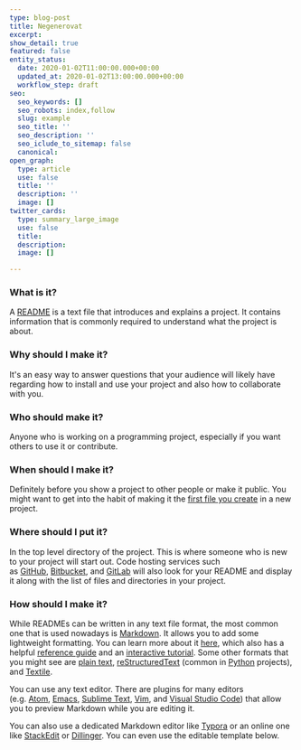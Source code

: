 ```yaml
---
type: blog-post
title: Negenerovat
excerpt: 
show_detail: true
featured: false
entity_status:
  date: 2020-01-02T11:00:00.000+00:00
  updated_at: 2020-01-02T13:00:00.000+00:00
  workflow_step: draft
seo:
  seo_keywords: []
  seo_robots: index,follow
  slug: example
  seo_title: ''
  seo_description: ''
  seo_iclude_to_sitemap: false
  canonical: 
open_graph:
  type: article
  use: false
  title: ''
  description: ''
  image: []
twitter_cards:
  type: summary_large_image
  use: false
  title: 
  description: 
  image: []

---
```

### What is it?

A [README](https://en.wikipedia.org/wiki/README) is a text file that introduces and explains a project. It contains information that is commonly required to understand what the project is about.

### [](https://www.makeareadme.com/#why-should-i-make-it)Why should I make it?

It's an easy way to answer questions that your audience will likely have regarding how to install and use your project and also how to collaborate with you.

### [](https://www.makeareadme.com/#who-should-make-it)Who should make it?

Anyone who is working on a programming project, especially if you want others to use it or contribute.

### [](https://www.makeareadme.com/#when-should-i-make-it)When should I make it?

Definitely before you show a project to other people or make it public. You might want to get into the habit of making it the [first file you create](http://tom.preston-werner.com/2010/08/23/readme-driven-development.html) in a new project.

### [](https://www.makeareadme.com/#where-should-i-put-it)Where should I put it?

In the top level directory of the project. This is where someone who is new to your project will start out. Code hosting services such as [GitHub](https://github.com/), [Bitbucket](https://bitbucket.org/), and [GitLab](https://about.gitlab.com/) will also look for your README and display it along with the list of files and directories in your project.

### [](https://www.makeareadme.com/#how-should-i-make-it)How should I make it?

While READMEs can be written in any text file format, the most common one that is used nowadays is [Markdown](https://en.wikipedia.org/wiki/Markdown). It allows you to add some lightweight formatting. You can learn more about it [here](http://commonmark.org/), which also has a helpful [reference guide](http://commonmark.org/help/) and an [interactive tutorial](http://commonmark.org/help/tutorial/). Some other formats that you might see are [plain text](https://en.wikipedia.org/wiki/Text_file), [reStructuredText](https://en.wikipedia.org/wiki/ReStructuredText) (common in [Python](https://www.python.org/) projects), and [Textile](<https://en.wikipedia.org/wiki/Textile_(markup_language)>).

You can use any text editor. There are plugins for many editors (e.g. [Atom](https://github.com/atom/markdown-preview), [Emacs](https://github.com/jrblevin/markdown-mode), [Sublime Text](https://github.com/revolunet/sublimetext-markdown-preview), [Vim](https://github.com/suan/vim-instant-markdown), and [Visual Studio Code](https://code.visualstudio.com/docs/languages/markdown#_markdown-preview)) that allow you to preview Markdown while you are editing it.

You can also use a dedicated Markdown editor like [Typora](https://typora.io/) or an online one like [StackEdit](https://stackedit.io/editor) or [Dillinger](http://dillinger.io/). You can even use the editable template below.